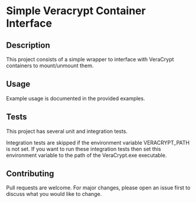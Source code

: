 # Simple Veracrypt Container Interface

## Description
This project consists of a simple wrapper to interface with VeraCrypt containers to mount/unmount them.

## Usage
Example usage is documented in the provided examples.

## Tests
This project has several unit and integration tests.

Integration tests are skipped if the environment variable VERACRYPT_PATH is not set. If you want to run these integration tests then set this environment variable to the path of the VeraCrypt.exe executable.

## Contributing
Pull requests are welcome. For major changes, please open an issue first to discuss what you would like to change.
